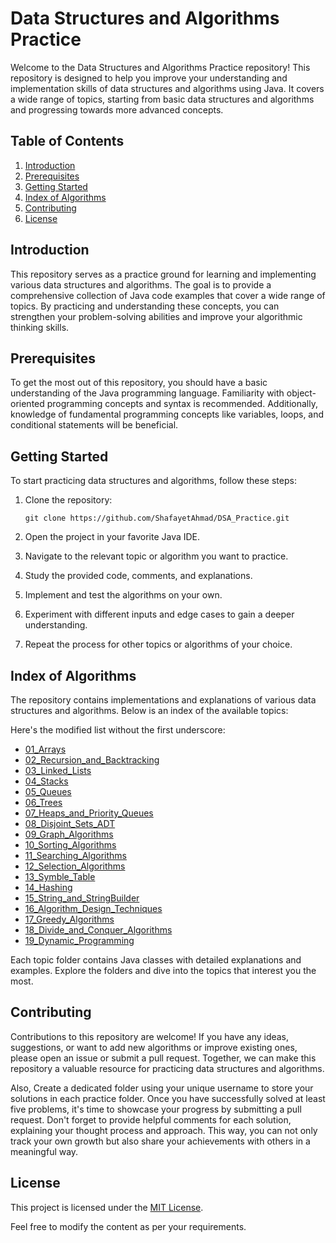 
# Data Structures and Algorithms Practice

Welcome to the Data Structures and Algorithms Practice repository! This repository is designed to help you improve your understanding and implementation skills of data structures and algorithms using Java. It covers a wide range of topics, starting from basic data structures and algorithms and progressing towards more advanced concepts.

## Table of Contents

1. [Introduction](#introduction)
2. [Prerequisites](#prerequisites)
3. [Getting Started](#getting-started)
4. [Index of Algorithms](#index-of-algorithms)
5. [Contributing](#contributing)
6. [License](#license)

## Introduction

This repository serves as a practice ground for learning and implementing various data structures and algorithms. The goal is to provide a comprehensive collection of Java code examples that cover a wide range of topics. By practicing and understanding these concepts, you can strengthen your problem-solving abilities and improve your algorithmic thinking skills.

## Prerequisites

To get the most out of this repository, you should have a basic understanding of the Java programming language. Familiarity with object-oriented programming concepts and syntax is recommended. Additionally, knowledge of fundamental programming concepts like variables, loops, and conditional statements will be beneficial.

## Getting Started

To start practicing data structures and algorithms, follow these steps:

1. Clone the repository:

   ```shell
   git clone https://github.com/ShafayetAhmad/DSA_Practice.git
   ```

2. Open the project in your favorite Java IDE.

3. Navigate to the relevant topic or algorithm you want to practice.

4. Study the provided code, comments, and explanations.

5. Implement and test the algorithms on your own.

6. Experiment with different inputs and edge cases to gain a deeper understanding.

7. Repeat the process for other topics or algorithms of your choice.

## Index of Algorithms

The repository contains implementations and explanations of various data structures and algorithms. Below is an index of the available topics:

Here's the modified list without the first underscore:

- [01_Arrays](https://github.com/ShafayetAhmad/DSA_Practice/tree/master/01_Arrays)
- [02_Recursion_and_Backtracking](https://github.com/ShafayetAhmad/DSA_Practice/tree/master/02_Recursion_and_Backtracking)
- [03_Linked_Lists](https://github.com/ShafayetAhmad/DSA_Practice/tree/master/03_Linked_Lists)
- [04_Stacks](https://github.com/ShafayetAhmad/DSA_Practice/tree/master/04_Stacks)
- [05_Queues](https://github.com/ShafayetAhmad/DSA_Practice/tree/master/05_Queues)
- [06_Trees](https://github.com/ShafayetAhmad/DSA_Practice/tree/master/06_Trees)
- [07_Heaps_and_Priority_Queues](https://github.com/ShafayetAhmad/DSA_Practice/tree/master/07_Heaps_and_Priority_Queues)
- [08_Disjoint_Sets_ADT](https://github.com/ShafayetAhmad/DSA_Practice/tree/master/08_Disjoint_Sets_ADT)
- [09_Graph_Algorithms](https://github.com/ShafayetAhmad/DSA_Practice/tree/master/09_Graph_Algorithms)
- [10_Sorting_Algorithms](https://github.com/ShafayetAhmad/DSA_Practice/tree/master/10_Sorting_Algorithms)
- [11_Searching_Algorithms](https://github.com/ShafayetAhmad/DSA_Practice/tree/master/11_Searching_Algorithms)
- [12_Selection_Algorithms](https://github.com/ShafayetAhmad/DSA_Practice/tree/master/12_Selection_Algorithms)
- [13_Symble_Table](https://github.com/ShafayetAhmad/DSA_Practice/tree/master/13_Symble_Table)
- [14_Hashing](https://github.com/ShafayetAhmad/DSA_Practice/tree/master/14_Hashing)
- [15_String_and_StringBuilder](https://github.com/ShafayetAhmad/DSA_Practice/tree/master/15_String_and_StringBuilder)
- [16_Algorithm_Design_Techniques](https://github.com/ShafayetAhmad/DSA_Practice/tree/master/16_Algorithm_Design_Techniques)
- [17_Greedy_Algorithms](https://github.com/ShafayetAhmad/DSA_Practice/tree/master/17_Greedy_Algorithms)
- [18_Divide_and_Conquer_Algorithms](https://github.com/ShafayetAhmad/DSA_Practice/tree/master/18_Divide_and_Conquer_Algorithms)
- [19_Dynamic_Programming](https://github.com/ShafayetAhmad/DSA_Practice/tree/master/19_Dynamic_Programming)

Each topic folder contains Java classes with detailed explanations and examples. Explore the folders and dive into the topics that interest you the most.

## Contributing

Contributions to this repository are welcome! If you have any ideas, suggestions, or want to add new algorithms or improve existing ones, please open an issue or submit a pull request. Together, we can make this repository a valuable resource for practicing data structures and algorithms.

Also, Create a dedicated folder using your unique username to store your solutions in each practice folder. Once you have successfully solved at least five problems, it's time to showcase your progress by submitting a pull request. Don't forget to provide helpful comments for each solution, explaining your thought process and approach. This way, you can not only track your own growth but also share your achievements with others in a meaningful way.


## License

This project is licensed under the [MIT License](LICENSE).



Feel free to modify the content as per your requirements.